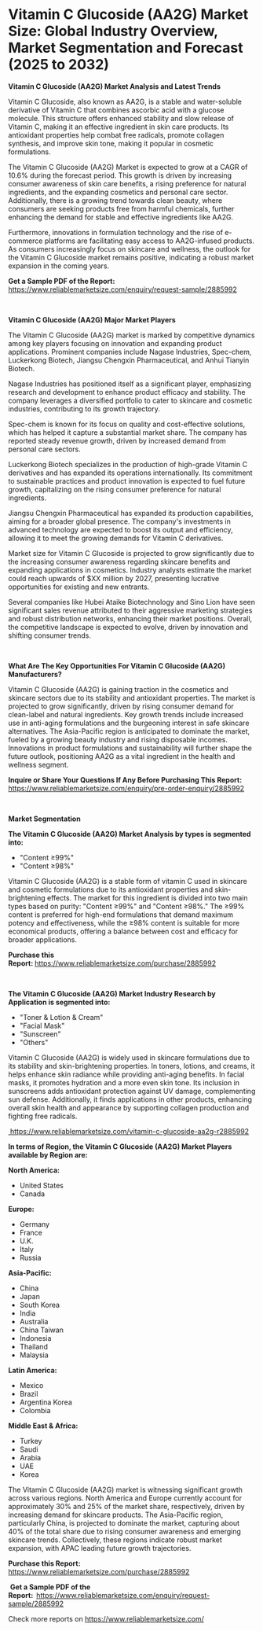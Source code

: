 <p><h1>Vitamin C Glucoside (AA2G) Market Size: Global Industry Overview, Market Segmentation and Forecast (2025 to 2032)</h1></p><p><strong>Vitamin C Glucoside (AA2G) Market Analysis and Latest Trends</strong></p>
<p><p>Vitamin C Glucoside, also known as AA2G, is a stable and water-soluble derivative of Vitamin C that combines ascorbic acid with a glucose molecule. This structure offers enhanced stability and slow release of Vitamin C, making it an effective ingredient in skin care products. Its antioxidant properties help combat free radicals, promote collagen synthesis, and improve skin tone, making it popular in cosmetic formulations.</p><p>The Vitamin C Glucoside (AA2G) Market is expected to grow at a CAGR of 10.6% during the forecast period. This growth is driven by increasing consumer awareness of skin care benefits, a rising preference for natural ingredients, and the expanding cosmetics and personal care sector. Additionally, there is a growing trend towards clean beauty, where consumers are seeking products free from harmful chemicals, further enhancing the demand for stable and effective ingredients like AA2G.</p><p>Furthermore, innovations in formulation technology and the rise of e-commerce platforms are facilitating easy access to AA2G-infused products. As consumers increasingly focus on skincare and wellness, the outlook for the Vitamin C Glucoside market remains positive, indicating a robust market expansion in the coming years.</p></p>
<p><strong>Get a Sample PDF of the Report:&nbsp;</strong> <a href="https://www.reliablemarketsize.com/enquiry/request-sample/2885992?utm_campaign=2453&utm_medium=2&utm_source=Github&utm_content=ia&utm_term=13032025&utm_id=vitamin-c-glucoside-aa2g">https://www.reliablemarketsize.com/enquiry/request-sample/2885992</a></p>
<p>&nbsp;</p>
<p><strong>Vitamin C Glucoside (AA2G) Major Market Players</strong></p>
<p><p>The Vitamin C Glucoside (AA2G) market is marked by competitive dynamics among key players focusing on innovation and expanding product applications. Prominent companies include Nagase Industries, Spec-chem, Luckerkong Biotech, Jiangsu Chengxin Pharmaceutical, and Anhui Tianyin Biotech.</p><p>Nagase Industries has positioned itself as a significant player, emphasizing research and development to enhance product efficacy and stability. The company leverages a diversified portfolio to cater to skincare and cosmetic industries, contributing to its growth trajectory.</p><p>Spec-chem is known for its focus on quality and cost-effective solutions, which has helped it capture a substantial market share. The company has reported steady revenue growth, driven by increased demand from personal care sectors.</p><p>Luckerkong Biotech specializes in the production of high-grade Vitamin C derivatives and has expanded its operations internationally. Its commitment to sustainable practices and product innovation is expected to fuel future growth, capitalizing on the rising consumer preference for natural ingredients.</p><p>Jiangsu Chengxin Pharmaceutical has expanded its production capabilities, aiming for a broader global presence. The company's investments in advanced technology are expected to boost its output and efficiency, allowing it to meet the growing demands for Vitamin C derivatives.</p><p>Market size for Vitamin C Glucoside is projected to grow significantly due to the increasing consumer awareness regarding skincare benefits and expanding applications in cosmetics. Industry analysts estimate the market could reach upwards of $XX million by 2027, presenting lucrative opportunities for existing and new entrants.</p><p>Several companies like Hubei Ataike Biotechnology and Sino Lion have seen significant sales revenue attributed to their aggressive marketing strategies and robust distribution networks, enhancing their market positions. Overall, the competitive landscape is expected to evolve, driven by innovation and shifting consumer trends.</p></p>
<p>&nbsp;</p>
<p><strong>What Are The Key Opportunities For Vitamin C Glucoside (AA2G) Manufacturers?</strong></p>
<p><p>Vitamin C Glucoside (AA2G) is gaining traction in the cosmetics and skincare sectors due to its stability and antioxidant properties. The market is projected to grow significantly, driven by rising consumer demand for clean-label and natural ingredients. Key growth trends include increased use in anti-aging formulations and the burgeoning interest in safe skincare alternatives. The Asia-Pacific region is anticipated to dominate the market, fueled by a growing beauty industry and rising disposable incomes. Innovations in product formulations and sustainability will further shape the future outlook, positioning AA2G as a vital ingredient in the health and wellness segment.</p></p>
<p><strong>Inquire or Share Your Questions If Any Before Purchasing This Report:</strong> <a href="https://www.reliablemarketsize.com/enquiry/pre-order-enquiry/2885992?utm_campaign=2453&utm_medium=2&utm_source=Github&utm_content=ia&utm_term=13032025&utm_id=vitamin-c-glucoside-aa2g">https://www.reliablemarketsize.com/enquiry/pre-order-enquiry/2885992</a></p>
<p>&nbsp;</p>
<p><strong>Market Segmentation</strong></p>
<p><strong>The Vitamin C Glucoside (AA2G) Market Analysis by types is segmented into:</strong></p>
<p><ul><li>"Content ≥99%"</li><li>"Content ≥98%"</li></ul></p>
<p><p>Vitamin C Glucoside (AA2G) is a stable form of vitamin C used in skincare and cosmetic formulations due to its antioxidant properties and skin-brightening effects. The market for this ingredient is divided into two main types based on purity: "Content ≥99%" and "Content ≥98%." The ≥99% content is preferred for high-end formulations that demand maximum potency and effectiveness, while the ≥98% content is suitable for more economical products, offering a balance between cost and efficacy for broader applications.</p></p>
<p><strong>Purchase this Report:&nbsp;</strong><a href="https://www.reliablemarketsize.com/purchase/2885992?utm_campaign=2453&utm_medium=2&utm_source=Github&utm_content=ia&utm_term=13032025&utm_id=vitamin-c-glucoside-aa2g">https://www.reliablemarketsize.com/purchase/2885992</a></p>
<p>&nbsp;</p>
<p><strong>The Vitamin C Glucoside (AA2G) Market Industry Research by Application is segmented into:</strong></p>
<p><ul><li>"Toner & Lotion & Cream"</li><li>"Facial Mask"</li><li>"Sunscreen"</li><li>"Others"</li></ul></p>
<p><p>Vitamin C Glucoside (AA2G) is widely used in skincare formulations due to its stability and skin-brightening properties. In toners, lotions, and creams, it helps enhance skin radiance while providing anti-aging benefits. In facial masks, it promotes hydration and a more even skin tone. Its inclusion in sunscreens adds antioxidant protection against UV damage, complementing sun defense. Additionally, it finds applications in other products, enhancing overall skin health and appearance by supporting collagen production and fighting free radicals.</p></p>
<p><a href="https://www.reliablemarketsize.com/vitamin-c-glucoside-aa2g-r2885992?utm_campaign=2453&utm_medium=2&utm_source=Github&utm_content=ia&utm_term=13032025&utm_id=vitamin-c-glucoside-aa2g">&nbsp;https://www.reliablemarketsize.com/vitamin-c-glucoside-aa2g-r2885992</a></p>
<p><strong>In terms of Region, the Vitamin C Glucoside (AA2G) Market Players available by Region are:</strong></p>
<p>
    <p> <strong> North America: </strong>
        <ul>
            <li>United States</li>
            <li>Canada</li>
        </ul>
        </p> 
    <p> <strong> Europe: </strong>
        <ul>
            <li>Germany</li>
            <li>France</li>
            <li>U.K.</li>
            <li>Italy</li>
            <li>Russia</li>
        </ul>
        </p> 
    <p> <strong> Asia-Pacific: </strong>
        <ul>
            <li>China</li>
            <li>Japan</li>
            <li>South Korea</li>
            <li>India</li>
            <li>Australia</li>
            <li>China Taiwan</li>
            <li>Indonesia</li>
            <li>Thailand</li>
            <li>Malaysia</li>
        </ul>
        </p> 
    <p> <strong> Latin America: </strong>
        <ul>
            <li>Mexico</li>
            <li>Brazil</li>
            <li>Argentina Korea</li>
            <li>Colombia</li>
        </ul>
        </p> 
    <p> <strong> Middle East & Africa: </strong>
        <ul>
            <li>Turkey</li>
            <li>Saudi</li>
            <li>Arabia</li>
            <li>UAE</li>
            <li>Korea</li>
        </ul>
    </p>
    </p>
<p><p>The Vitamin C Glucoside (AA2G) market is witnessing significant growth across various regions. North America and Europe currently account for approximately 30% and 25% of the market share, respectively, driven by increasing demand for skincare products. The Asia-Pacific region, particularly China, is projected to dominate the market, capturing about 40% of the total share due to rising consumer awareness and emerging skincare trends. Collectively, these regions indicate robust market expansion, with APAC leading future growth trajectories.</p></p>
<p><strong>Purchase this Report: </strong><a href="https://www.reliablemarketsize.com/purchase/2885992?utm_campaign=2453&utm_medium=2&utm_source=Github&utm_content=ia&utm_term=13032025&utm_id=vitamin-c-glucoside-aa2g">https://www.reliablemarketsize.com/purchase/2885992</a></p>
<p>&nbsp;<strong>Get a Sample PDF of the Report:&nbsp;&nbsp;</strong><a href="https://www.reliablemarketsize.com/enquiry/request-sample/2885992?utm_campaign=2453&utm_medium=2&utm_source=Github&utm_content=ia&utm_term=13032025&utm_id=vitamin-c-glucoside-aa2g">https://www.reliablemarketsize.com/enquiry/request-sample/2885992</a></p>
<p><strong></strong></p>
<p>Check more reports on <a href="https://www.reliablemarketsize.com/?utm_campaign=2453&utm_medium=2&utm_source=Github&utm_content=ia&utm_term=13032025&utm_id=vitamin-c-glucoside-aa2g">https://www.reliablemarketsize.com/</a></p>